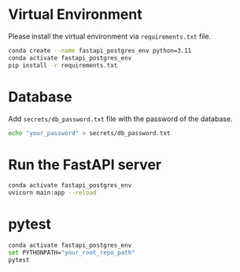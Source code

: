 # Virtual Environment

Please install the virtual environment via `requirements.txt` file.

```bash
conda create --name fastapi_postgres_env python=3.11
conda activate fastapi_postgres_env
pip install -r requirements.txt
```

# Database

Add `secrets/db_password.txt` file with the password of the database.

```bash
echo "your_password" > secrets/db_password.txt
```

# Run the FastAPI server

```bash
conda activate fastapi_postgres_env
uvicorn main:app --reload
```

# pytest

```bash
conda activate fastapi_postgres_env
set PYTHONPATH="your_root_repo_path"
pytest
```
